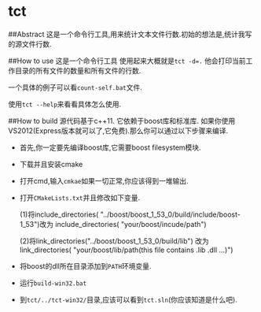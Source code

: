 tct
===

##Abstract
这是一个命令行工具,用来统计文本文件行数.初始的想法是,统计我写的源文件行数.

##How to use
这是一个命令行工具
使用起来大概就是`tct -d=.`
他会打印当前工作目录的所有文件的数量和所有文件的行数.

一个具体的例子可以看`count-self.bat`文件.

使用`tct --help`来看看具体怎么使用.

##How to build
源代码基于c++11.
它依赖于boost库和标准库.
如果你使用VS2012(Express版本就可以了,它免费).那么你可以通过以下步骤来编译.

*   首先,你一定要先编译boost库,它需要boost filesystem模块.

*   下载并且安装cmake

*   打开cmd,输入`cmkae`如果一切正常,你应该得到一堆输出.

*   打开`CMakeLists.txt`并且修改如下变量.

    (1)将include_directories( "../boost/boost_1_53_0/build/include/boost-1_53")改为
    include_directories( "your/boost/incude/path")

    (2)将link_directories("../boost/boost_1_53_0/build/lib") 改为
    link_directories( "your/boost/lib/path(this file contains .lib .dll ...)")

*   将boost的dll所在目录添加到`PATH`环境变量.

*   运行`build-win32.bat`

*   到`tct/../tct-win32/`目录,应该可以看到`tct.sln`(你应该知道是什么吧).